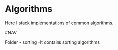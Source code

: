 # Algorithms
Here I stack implementations of common algorithms.

#NAV

Folder - sorting
-It contains sorting algorithms
